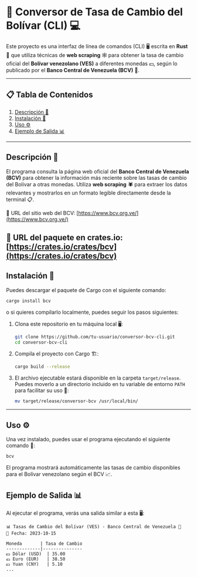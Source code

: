 # 🔄 Conversor de Tasa de Cambio del Bolívar (CLI) 💻

Este proyecto es una interfaz de línea de comandos (CLI) 🖥️ escrita en **Rust** 🦀 que utiliza técnicas de **web scraping** 🕸️ para obtener la tasa de cambio oficial del **Bolívar venezolano (VES)** a diferentes monedas 💵, según lo publicado por el **Banco Central de Venezuela (BCV)** 🏦.

---

## 📋 Tabla de Contenidos

1. [Descripción 📝](#descripción)
2. [Instalación 🚀](#instalación)
3. [Uso ⚙️](#uso)
4. [Ejemplo de Salida 📊](#ejemplo-de-salida)

---

## Descripción 📝

El programa consulta la página web oficial del **Banco Central de Venezuela (BCV)** para obtener la información más reciente sobre las tasas de cambio del Bolívar a otras monedas. Utiliza **web scraping** 🕷️ para extraer los datos relevantes y mostrarlos en un formato legible directamente desde la terminal 📋.

🔗 URL del sitio web del BCV: [https://www.bcv.org.ve/](https://www.bcv.org.ve/)

🔗 URL del paquete en crates.io: [https://crates.io/crates/bcv](https://crates.io/crates/bcv)
---

## Instalación 🚀

Puedes descargar el paquete de Cargo con el siguiente comando:

```bash
cargo install bcv
```
o si quieres compilarlo localmente, puedes seguir los pasos siguientes:

1. Clona este repositorio en tu máquina local 🖥️:

   ```bash
   git clone https://github.com/tu-usuario/conversor-bcv-cli.git
   cd conversor-bcv-cli
   ```

2. Compila el proyecto con Cargo 🏗️:

   ```bash
   cargo build --release
   ```

3. El archivo ejecutable estará disponible en la carpeta `target/release`. Puedes moverlo a un directorio incluido en tu variable de entorno `PATH` para facilitar su uso 📂:

   ```bash
   mv target/release/conversor-bcv /usr/local/bin/
   ```

---

## Uso ⚙️

Una vez instalado, puedes usar el programa ejecutando el siguiente comando 🔧:

```bash
bcv
```

El programa mostrará automáticamente las tasas de cambio disponibles para el Bolívar venezolano según el BCV 📈.


## Ejemplo de Salida 📊

Al ejecutar el programa, verás una salida similar a esta 🖥️:

```
📊 Tasas de Cambio del Bolívar (VES) - Banco Central de Venezuela 🏦
📅 Fecha: 2023-10-15

Moneda       | Tasa de Cambio
-------------|---------------
💵 Dólar (USD)  | 35.00
💶 Euro (EUR)   | 38.50
💴 Yuan (CNY)   | 5.10
...
```